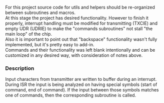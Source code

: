 For this project source code for utils and helpers should be re-organized between subroutines and macros.\
At this stage the project has desired functionality. However to finish it properly, interrupt handling
must be modified for transmitting (TXCIE) and empty UDR (UDRIE) to make the "commands subroutines" not
stall "the main loop" of the chip.\
Also it is important to point out that "backspace" functionality wasn't fully implemented,
but it's pretty easy to add-in.\
Commands and their functionality was left blank intentionally and can be customized in any desired way,
with consideration of notes above.


### Description
Input characters from transmitter are written to buffer during an interrupt.
During ISR the input is being analyzed on having special symbols (start of command, end of command).
If the input between those symbols matches one of commands, then the corresponding subroutine is called.